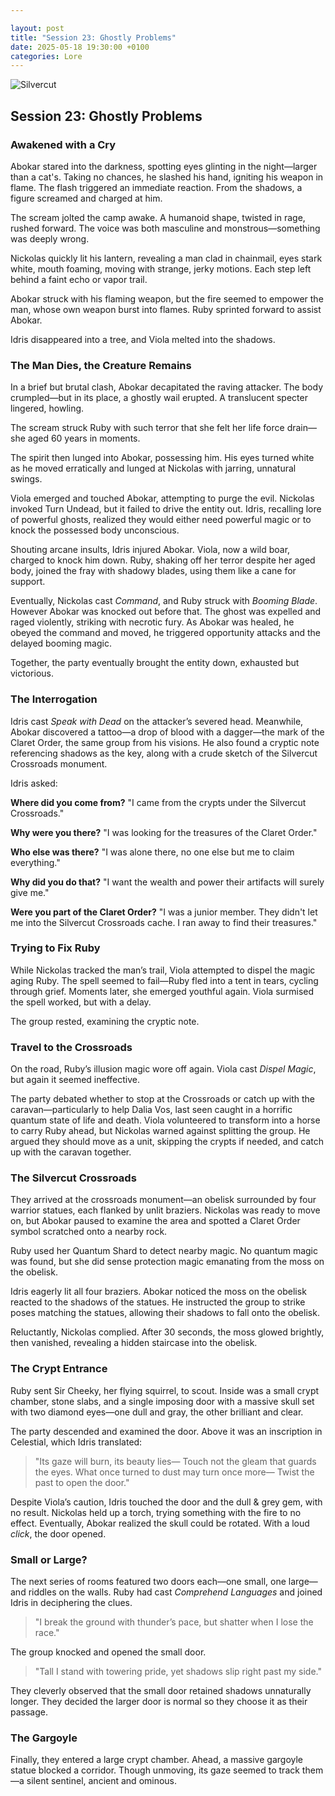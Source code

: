 ```yaml
---

layout: post
title: "Session 23: Ghostly Problems"
date: 2025-05-18 19:30:00 +0100
categories: Lore
---
```

![Silvercut](https://github.com/user-attachments/assets/321818d7-8eb1-430a-83ca-069f5ac43dca)

## **Session 23: Ghostly Problems**

### Awakened with a Cry

Abokar stared into the darkness, spotting eyes glinting in the night—larger than a cat's. Taking no chances, he slashed his hand, igniting his weapon in flame. The flash triggered an immediate reaction. From the shadows, a figure screamed and charged at him.

The scream jolted the camp awake. A humanoid shape, twisted in rage, rushed forward. The voice was both masculine and monstrous—something was deeply wrong.

Nickolas quickly lit his lantern, revealing a man clad in chainmail, eyes stark white, mouth foaming, moving with strange, jerky motions. Each step left behind a faint echo or vapor trail.

Abokar struck with his flaming weapon, but the fire seemed to empower the man, whose own weapon burst into flames. Ruby sprinted forward to assist Abokar.

Idris disappeared into a tree, and Viola melted into the shadows.

### The Man Dies, the Creature Remains

In a brief but brutal clash, Abokar decapitated the raving attacker. The body crumpled—but in its place, a ghostly wail erupted. A translucent specter lingered, howling.

The scream struck Ruby with such terror that she felt her life force drain—she aged 60 years in moments.

The spirit then lunged into Abokar, possessing him. His eyes turned white as he moved erratically and lunged at Nickolas with jarring, unnatural swings.

Viola emerged and touched Abokar, attempting to purge the evil. Nickolas invoked Turn Undead, but it failed to drive the entity out. Idris, recalling lore of powerful ghosts, realized they would either need powerful magic or to knock the possessed body unconscious.

Shouting arcane insults, Idris injured Abokar. Viola, now a wild boar, charged to knock him down. Ruby, shaking off her terror despite her aged body, joined the fray with shadowy blades, using them like a cane for support.

Eventually, Nickolas cast *Command*, and Ruby struck with *Booming Blade*. However Abokar was knocked out before that. The ghost was expelled and raged violently, striking with necrotic fury. As Abokar was healed, he obeyed the command and moved, he triggered opportunity attacks and the delayed booming magic. 

Together, the party eventually brought the entity down, exhausted but victorious.

### The Interrogation

Idris cast *Speak with Dead* on the attacker’s severed head. Meanwhile, Abokar discovered a tattoo—a drop of blood with a dagger—the mark of the Claret Order, the same group from his visions. He also found a cryptic note referencing shadows as the key, along with a crude sketch of the Silvercut Crossroads monument.

Idris asked:

**Where did you come from?**
"I came from the crypts under the Silvercut Crossroads."

**Why were you there?**
"I was looking for the treasures of the Claret Order."

**Who else was there?**
"I was alone there, no one else but me to claim everything."

**Why did you do that?**
"I want the wealth and power their artifacts will surely give me."

**Were you part of the Claret Order?**
"I was a junior member. They didn't let me into the Silvercut Crossroads cache. I ran away to find their treasures."

### Trying to Fix Ruby

While Nickolas tracked the man’s trail, Viola attempted to dispel the magic aging Ruby. The spell seemed to fail—Ruby fled into a tent in tears, cycling through grief. Moments later, she emerged youthful again. Viola surmised the spell worked, but with a delay.

The group rested, examining the cryptic note.

### Travel to the Crossroads

On the road, Ruby’s illusion magic wore off again. Viola cast *Dispel Magic*, but again it seemed ineffective.

The party debated whether to stop at the Crossroads or catch up with the caravan—particularly to help Dalia Vos, last seen caught in a horrific quantum state of life and death. Viola volunteered to transform into a horse to carry Ruby ahead, but Nickolas warned against splitting the group. He argued they should move as a unit, skipping the crypts if needed, and catch up with the caravan together.

### The Silvercut Crossroads

They arrived at the crossroads monument—an obelisk surrounded by four warrior statues, each flanked by unlit braziers. Nickolas was ready to move on, but Abokar paused to examine the area and spotted a Claret Order symbol scratched onto a nearby rock.

Ruby used her Quantum Shard to detect nearby magic. No quantum magic was found, but she did sense protection magic emanating from the moss on the obelisk.

Idris eagerly lit all four braziers. Abokar noticed the moss on the obelisk reacted to the shadows of the statues. He instructed the group to strike poses matching the statues, allowing their shadows to fall onto the obelisk.

Reluctantly, Nickolas complied. After 30 seconds, the moss glowed brightly, then vanished, revealing a hidden staircase into the obelisk.

### The Crypt Entrance

Ruby sent Sir Cheeky, her flying squirrel, to scout. Inside was a small crypt chamber, stone slabs, and a single imposing door with a massive skull set with two diamond eyes—one dull and gray, the other brilliant and clear.

The party descended and examined the door. Above it was an inscription in Celestial, which Idris translated:

> "Its gaze will burn, its beauty lies—
> Touch not the gleam that guards the eyes.
> What once turned to dust may turn once more—
> Twist the past to open the door."

Despite Viola’s caution, Idris touched the door and the dull & grey gem, with no result. Nickolas held up a torch, trying something with the fire to no effect. Eventually, Abokar realized the skull could be rotated. With a loud *click*, the door opened.

### Small or Large?

The next series of rooms featured two doors each—one small, one large—and riddles on the walls. Ruby had cast *Comprehend Languages* and joined Idris in deciphering the clues.

> "I break the ground with thunder’s pace, but shatter when I lose the race."

The group knocked and opened the small door.

> "Tall I stand with towering pride, yet shadows slip right past my side."

They cleverly observed that the small door retained shadows unnaturally longer. They decided the larger door is normal so they choose it as their passage.

### The Gargoyle

Finally, they entered a large crypt chamber. Ahead, a massive gargoyle statue blocked a corridor. Though unmoving, its gaze seemed to track them—a silent sentinel, ancient and ominous.
